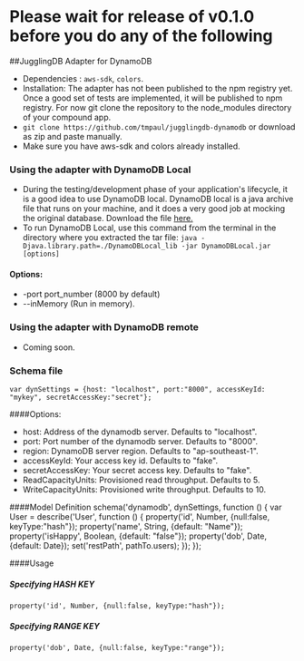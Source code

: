 Please wait for release of v0.1.0 before you do any of the following
=====================================================================
##JugglingDB Adapter for DynamoDB
* Dependencies : `aws-sdk`, `colors`.
* Installation: The adapter has not been published to the npm registry yet. Once a good set of tests are implemented, it will be published to npm registry. For now git clone the repository to the node_modules directory of your compound app. 
* `git clone https://github.com/tmpaul/jugglingdb-dynamodb` or download as zip and paste manually.
* Make sure you have aws-sdk and colors already installed.

### Using the adapter with DynamoDB Local
* During the testing/development phase of your application's lifecycle, it is a good idea to use DynamoDB local. DynamoDB local is a java archive file that runs on your machine, and it does a very good job at mocking the original database. Download the file <a href = "http://dynamodb-local.s3-website-us-west-2.amazonaws.com/dynamodb_local_latest">here.</a>
* To run DynamoDB Local, use this command from the terminal in the directory where you extracted the tar file: `java -Djava.library.path=./DynamoDBLocal_lib -jar DynamoDBLocal.jar [options]`

#### Options: 
* -port port_number (8000 by default) 
* --inMemory (Run in memory).

### Using the adapter with DynamoDB remote
* Coming soon.

### Schema file
    var dynSettings = {host: "localhost", port:"8000", accessKeyId: "mykey", secretAccessKey:"secret"};

####Options:
- host: Address of the dynamodb server. Defaults to "localhost".
- port: Port number of the dynamodb server. Defaults to "8000".
- region: DynamoDB server region. Defaults to "ap-southeast-1".
- accessKeyId: Your access key id. Defaults to "fake".
- secretAccessKey: Your secret access key. Defaults to "fake".
- ReadCapacityUnits: Provisioned read throughput. Defaults to 5.
- WriteCapacityUnits: Provisioned write throughput. Defaults to 10.

####Model Definition
    schema('dynamodb', dynSettings, function () {
    var User = describe('User', function () {
      property('id', Number, {null:false, keyType:"hash"});
      property('name', String, {default: "Name"});
      property('isHappy', Boolean, {default: "false"});
      property('dob', Date, {default: Date});
      set('restPath', pathTo.users);
      });
    });

####Usage
##### Specifying HASH KEY
    property('id', Number, {null:false, keyType:"hash"});
##### Specifying RANGE KEY
    property('dob', Date, {null:false, keyType:"range"});